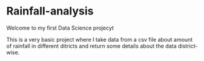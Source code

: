 # Rainfall-analysis

Welcome to my first Data Science projecyt

This is a very basic project where I take data from a csv file about amount of rainfall in different ditricts and return some details about the data district-wise.
